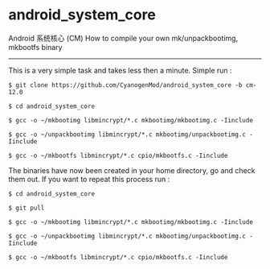 # android_system_core
Android 系统核心 (CM)
How to compile your own mk/unpackbootimg, mkbootfs binary

---------------------------------------------------------

This is a very simple task and takes less then a minute. Simple run :

    $ git clone https://github.com/CyanogenMod/android_system_core -b cm-12.0

    $ cd android_system_core

    $ gcc -o ~/mkbootimg libmincrypt/*.c mkbootimg/mkbootimg.c -Iinclude

    $ gcc -o ~/unpackbootimg libmincrypt/*.c mkbootimg/unpackbootimg.c -Iinclude

    $ gcc -o ~/mkbootfs libmincrypt/*.c cpio/mkbootfs.c -Iinclude

The binaries have now been created in your home directory, go and check them out. If you want to repeat this process run :

    $ cd android_system_core

    $ git pull

    $ gcc -o ~/mkbootimg libmincrypt/*.c mkbootimg/mkbootimg.c -Iinclude

    $ gcc -o ~/unpackbootimg libmincrypt/*.c mkbootimg/unpackbootimg.c -Iinclude

    $ gcc -o ~/mkbootfs libmincrypt/*.c cpio/mkbootfs.c -Iinclude
